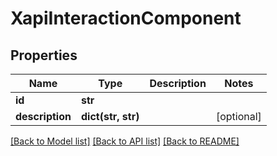 # XapiInteractionComponent

## Properties
Name | Type | Description | Notes
------------ | ------------- | ------------- | -------------
**id** | **str** |  | 
**description** | **dict(str, str)** |  | [optional] 

[[Back to Model list]](../README.md#documentation-for-models) [[Back to API list]](../README.md#documentation-for-api-endpoints) [[Back to README]](../README.md)


